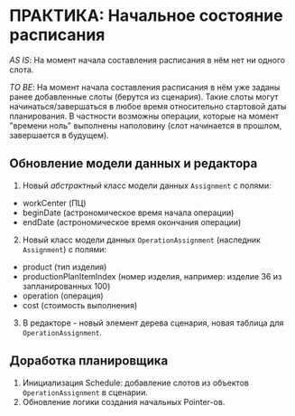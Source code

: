 # ПРАКТИКА: Начальное состояние расписания

*AS IS*: На момент начала составления расписания в нём нет ни одного слота.

*TO BE*: На момент начала составления расписания в нём уже заданы ранее добавленные слоты (берутся из сценария).
Такие слоты могут начинаться/завершаться в любое время относительно стартовой даты планирования.
В частности возможны операции, которые на момент "времени ноль" выполнены наполовину (слот начинается в прошлом, завершается в будущем).


## Обновление модели данных и редактора

1. Новый *абстрактный* класс модели данных `Assignment` с полями:
  - workCenter (ПЦ)
  - beginDate (астрономическое время начала операции)
  - endDate (астрономическое время окончания операции)
2. Новый класс модели данных `OperationAssignment` (наследник `Assignment`) с полями:
  - product (тип изделия)
  - productionPlanItemIndex (номер изделия, например: изделие 36 из запланированных 100)
  - operation (операция)
  - cost (стоимость выполнения)
3. В редакторе - новый элемент дерева сценария, новая таблица для `OperationAssignment`.


## Доработка планировщика

1. Инициализация Schedule: добавление слотов из объектов `OperationAssignment` в сценарии.
2. Обновление логики создания начальных Pointer-ов.
